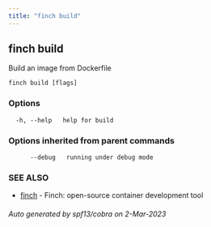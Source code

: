 ```yaml
---
title: "finch build"
---
```

## finch build

Build an image from Dockerfile

```
finch build [flags]
```

### Options

```
  -h, --help   help for build
```

### Options inherited from parent commands

```
      --debug   running under debug mode
```

### SEE ALSO

* [finch](../finch/)	 - Finch: open-source container development tool

###### Auto generated by spf13/cobra on 2-Mar-2023
